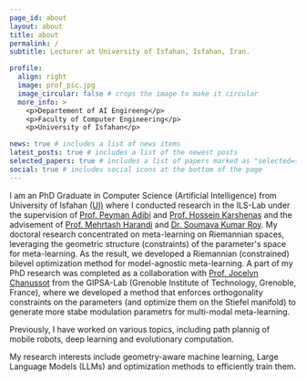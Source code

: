 ```yaml
---
page_id: about
layout: about
title: about
permalink: /
subtitle: Lecturer at University of Isfahan, Isfahan, Iran.

profile:
  align: right
  image: prof_pic.jpg
  image_circular: false # crops the image to make it circular
  more_info: >
    <p>Departement of AI Engireeng</p>
    <p>Faculty of Computer Engineering</p>
    <p>University of Isfahan</p>

news: true # includes a list of news items
latest_posts: true # includes a list of the newest posts
selected_papers: true # includes a list of papers marked as "selected={true}"
social: true # includes social icons at the bottom of the page
---
```


I am an PhD Graduate in Computer Science (Artificial Intelligence) from University of Isfahan <a href="https://comp.ui.ac.ir/en">(UI)</a> where I conducted research in the ILS-Lab under the supervision of <a href="https://engold.ui.ac.ir/~adibi/"> Prof. Peyman Adibi</a> and <a href="https://engold.ui.ac.ir/~h.karshenas/"> Prof. Hossein Karshenas</a> and the advisement of <a href="https://sites.google.com/site/mehrtashharandi/home"> Prof. Mehrtash Harandi</a> and <a href="https://www.linkedin.com/in/soumava-kumar-roy-1689a2a4"> Dr. Soumava Kumar Roy</a>. My doctoral research concentrated on meta-learning on Riemannian spaces, leveraging the geometric structure (constraints) of the parameter's space for meta-learning. As the result, we developed a Riemannian (constrained) bilevel optimization method for model-agnostic meta-learning. A part of my PhD research was completed as a collaboration with <a href="https://jocelyn-chanussot.net/"> Prof. Jocelyn Chanussot</a> from the GIPSA-Lab (Grenoble Institute of Technology, Grenoble, France), where we developed a method that enforces orthogonality constraints on the parameters (and optimize them on the Stiefel manifold) to generate more stabe modulation parametrs for multi-modal meta-learning.

Previously, I have worked on various topics, including path plannig of mobile robots, deep learning and evolutionary computation.

My research interests include geometry-aware machine learning, Large Language Models (LLMs) and optimization methods to efficiently train them.
